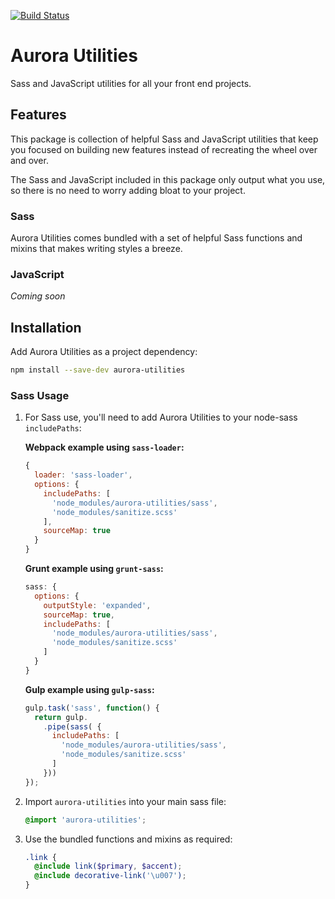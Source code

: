 [![Build Status](https://travis-ci.org/carrieforde/Aurora-Utilities.svg?branch=master)](https://travis-ci.org/carrieforde/Aurora-Utilities)

# Aurora Utilities

Sass and JavaScript utilities for all your front end projects.

## Features

This package is collection of helpful Sass and JavaScript utilities that keep you focused on building new features instead of recreating the wheel over and over.

The Sass and JavaScript included in this package only output what you use, so there is no need to worry adding bloat to your project.

### Sass

Aurora Utilities comes bundled with a set of helpful Sass functions and mixins that makes writing styles a breeze.

### JavaScript

_Coming soon_

## Installation

Add Aurora Utilities as a project dependency:

```sh
npm install --save-dev aurora-utilities
```

### Sass Usage

1.  For Sass use, you'll need to add Aurora Utilities to your node-sass `includePaths`:

    **Webpack example using `sass-loader`:**

    ```js
    {
      loader: 'sass-loader',
      options: {
        includePaths: [
          'node_modules/aurora-utilities/sass',
          'node_modules/sanitize.scss'
        ],
        sourceMap: true
      }
    }
    ```

    **Grunt example using `grunt-sass`:**

    ```js
    sass: {
      options: {
        outputStyle: 'expanded',
        sourceMap: true,
        includePaths: [
          'node_modules/aurora-utilities/sass',
          'node_modules/sanitize.scss'
        ]
      }
    }
    ```

    **Gulp example using `gulp-sass`:**

    ```js
    gulp.task('sass', function() {
      return gulp.
        .pipe(sass( {
          includePaths: [
            'node_modules/aurora-utilities/sass',
            'node_modules/sanitize.scss'
          ]
        }))
    });
    ```

2.  Import `aurora-utilities` into your main sass file:

    ```scss
    @import 'aurora-utilities';
    ```

3.  Use the bundled functions and mixins as required:

    ```scss
    .link {
      @include link($primary, $accent);
      @include decorative-link('\u007');
    }
    ```
